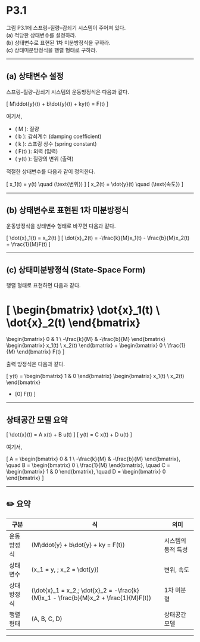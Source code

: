 # P3.1
그림 P3.1에 스프링–질량–감쇠기 시스템이 주어져 있다.  
(a) 적당한 상태변수를 설정하라.  
(b) 상태변수로 표현된 1차 미분방정식을 구하라.  
(c) 상태미분방정식을 행렬 형태로 구하라.

---

## (a) 상태변수 설정

스프링–질량–감쇠기 시스템의 운동방정식은 다음과 같다.

\[
M\ddot{y}(t) + b\dot{y}(t) + ky(t) = F(t)
\]

여기서,
- \( M \): 질량
- \( b \): 감쇠계수 (damping coefficient)
- \( k \): 스프링 상수 (spring constant)
- \( F(t) \): 외력 (입력)
- \( y(t) \): 질량의 변위 (출력)

적절한 상태변수를 다음과 같이 정의한다.

\[
x_1(t) = y(t) \quad (\text{변위})
\]
\[
x_2(t) = \dot{y}(t) \quad (\text{속도})
\]

---

## (b) 상태변수로 표현된 1차 미분방정식

운동방정식을 상태변수 형태로 바꾸면 다음과 같다.

\[
\dot{x}_1(t) = x_2(t)
\]
\[
\dot{x}_2(t) = -\frac{k}{M}x_1(t) - \frac{b}{M}x_2(t) + \frac{1}{M}F(t)
\]

---

## (c) 상태미분방정식 (State-Space Form)

행렬 형태로 표현하면 다음과 같다.

\[
\begin{bmatrix}
\dot{x}_1(t) \\
\dot{x}_2(t)
\end{bmatrix}
=
\begin{bmatrix}
0 & 1 \\
-\frac{k}{M} & -\frac{b}{M}
\end{bmatrix}
\begin{bmatrix}
x_1(t) \\
x_2(t)
\end{bmatrix}
+
\begin{bmatrix}
0 \\
\frac{1}{M}
\end{bmatrix}
F(t)
\]

출력 방정식은 다음과 같다.

\[
y(t) = 
\begin{bmatrix}
1 & 0
\end{bmatrix}
\begin{bmatrix}
x_1(t) \\
x_2(t)
\end{bmatrix}
+ [0] F(t)
\]

---

## 상태공간 모델 요약

\[
\dot{x}(t) = A x(t) + B u(t)
\]
\[
y(t) = C x(t) + D u(t)
\]

여기서,

\[
A =
\begin{bmatrix}
0 & 1 \\
-\frac{k}{M} & -\frac{b}{M}
\end{bmatrix},
\quad
B =
\begin{bmatrix}
0 \\
\frac{1}{M}
\end{bmatrix},
\quad
C =
\begin{bmatrix}
1 & 0
\end{bmatrix},
\quad
D =
\begin{bmatrix}
0
\end{bmatrix}
\]

---

## ✏️ 요약
| 구분 | 식 | 의미 |
|------|----|------|
| 운동방정식 | \(M\ddot{y} + b\dot{y} + ky = F(t)\) | 시스템의 동적 특성 |
| 상태변수 | \(x_1 = y, \; x_2 = \dot{y}\) | 변위, 속도 |
| 상태방정식 | \(\dot{x}_1 = x_2,\; \dot{x}_2 = -\frac{k}{M}x_1 - \frac{b}{M}x_2 + \frac{1}{M}F(t)\) | 1차 미분형 |
| 행렬 형태 | \(A, B, C, D\) | 상태공간 모델 |

--- 
